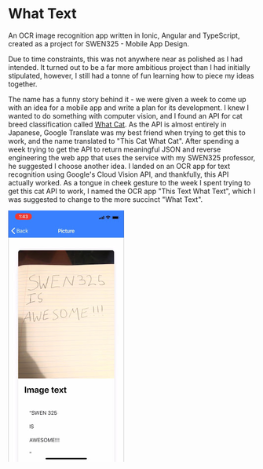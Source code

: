 # What Text
An OCR image recognition app written in Ionic, Angular and TypeScript, created as a project for SWEN325 - Mobile App Design.

Due to time constraints, this was not anywhere near as polished as I had intended. It turned out to be a far more ambitious project than I had initially stipulated, however, I still had a tonne of fun learning how to piece my ideas together. 

The name has a funny story behind it - we were given a week to come up with an idea for a mobile app and write a plan for its development. I knew I wanted to do something with computer vision, and I found an API for cat breed classification called [What Cat](https://metadata.co.jp/apis/what-cat.html). As the API is almost entirely in Japanese, Google Translate was my best friend when trying to get this to work, and the name translated to "This Cat What Cat". After spending a week trying to get the API to return meaningful JSON and reverse engineering the web app that uses the service with my SWEN325 professor, he suggested I choose another idea. I landed on an OCR app for text recognition using Google's Cloud Vision API, and thankfully, this API actually worked. As a tongue in cheek gesture to the week I spent trying to get this cat API to work, I named the OCR app "This Text What Text", which I was suggested to change to the more succinct "What Text".

![Example image 2](example-2.jpg)
